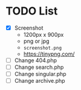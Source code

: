 # TODO List

- [x] Screenshot
  - 1200px x 900px
  - png or jpg
  - `screenshot.png`
  - https://tinypng.com/
- [ ] Change 404.php
- [ ] Change search.php
- [ ] Change singular.php
- [ ] Change archive.php
